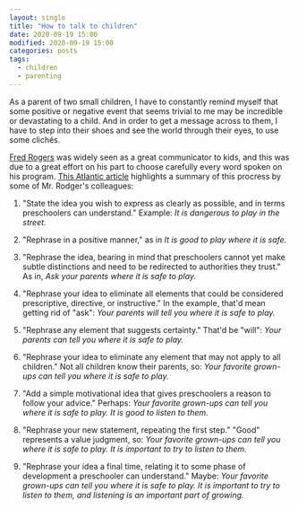 ```yaml
---
layout: single
title: "How to talk to children"
date: 2020-09-19 15:00
modified: 2020-09-19 15:00
categories: posts
tags:
  - children
  - parenting
---
```


As a parent of two small children, I have to constantly remind myself
that some positive or negative event that seems trivial to me may be
incredible or devastating to a child. And in order to get a message
across to them, I have to step into their shoes and see the world
through their eyes, to use some clichés.

[Fred Rogers](https://en.wikipedia.org/wiki/Fred_Rogers)
was widely seen as a great communicator to kids, and this was due to a
great effort on his part to choose carefully every word spoken on his
program. [This Atlantic
article](https://www.theatlantic.com/family/archive/2018/06/mr-rogers-neighborhood-talking-to-kids/562352)
highlights a summary of this procress by some of Mr. Rodger's
colleagues:

1. "State the idea you wish to express as clearly as possible, and in
   terms preschoolers can understand."
   Example: _It is dangerous to play in the street._

1. "Rephrase in a positive manner," as in _It is good to play where it
   is safe._

1. "Rephrase the idea, bearing in mind that preschoolers cannot yet
   make subtle distinctions and need to be redirected to authorities they
   trust." As in, _Ask your parents where it is safe to play._

1. "Rephrase your idea to eliminate all elements that could be
   considered prescriptive, directive, or instructive." In the example,
   that'd mean getting rid of "ask": _Your parents will tell you where it
   is safe to play._

1. "Rephrase any element that suggests certainty." That'd be "will":
   _Your parents can tell you where it is safe to play._

1. "Rephrase your idea to eliminate any element that may not apply to
   all children." Not all children know their parents, so: _Your favorite
   grown-ups can tell you where it is safe to play._

1. "Add a simple motivational idea that gives preschoolers a reason to
   follow your advice." Perhaps: _Your favorite grown-ups can tell you
   where it is safe to play. It is good to listen to them._

1. "Rephrase your new statement, repeating the first step." "Good"
   represents a value judgment, so: _Your favorite grown-ups can tell you
   where it is safe to play. It is important to try to listen to them._

1. "Rephrase your idea a final time, relating it to some phase of
   development a preschooler can understand." Maybe: _Your favorite
   grown-ups can tell you where it is safe to play. It is important to
   try to listen to them, and listening is an important part of growing._
